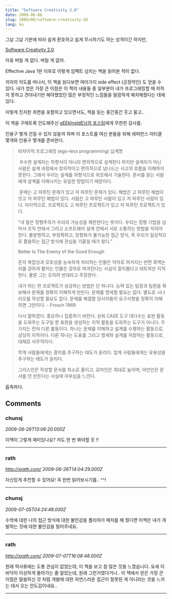 ```yaml
---
title: "Software Creativity 2.0"
date: 2009-06-08
slug: 2009/06/software-creativity-20
lang: ko
---
```


그날 그날 기분에 따라 쉽게 환호하고 쉽게 무시하기도 하는 성격이긴 하지만,

[Software Creativity 2.0](http://www.yes24.com/24/goods/3406730)

아휴 버릴 게 없다. 버릴 게 없어. 

Effective Java 1판 이후로 이렇게 임팩트 넘치는 책을 읽어본 적이 없다. 

저자의 의도를 떠나서, 이 책을 읽다보면 여러가지 side effect (긍정적인) 도 얻을 수 있다. 내가 얻은 가장 큰 이점은 이 책의 내용들 중 일부분이 내가 프로그래밍할 때 피하지 못하고 견뎌내기만 해야했었던 많은 부정적인 느낌들을 말끔하게 패치해줬다는 데에 있다. 

이렇게 진지한 측면을 포함하고 있으면서도, 책을 읽는 중간중간 웃고 울고.. 

이 책을 구매토록 인도해주신 [gEEkInsIdE님의 포스팅](http://me2day.net/geekinside/2009/05/22#10:56:08)에게 무한한 감사를. 

인용구 몇개 건질 수 있지 않을까 하며 이 포스트를 여신 분들을 위해 레퍼런스 아티클 몇개와 인용구 몇개를 준비한다. 


> 비자아적 프로그래밍 (ego-less programming) 십계명
>
> 우수한 설계자는 하향식이 아니라 편의적으로 설계한다 하지만 설계자가 아닌 사람은 설계 과정에서 창의적이고 편의적으로 넘나드는 사고의 흐름을 이해하지 못한다. 그래서 우리는 설계를 하향식으로 위조해서 기술한다. 문서를 읽는 사람에게 설계를 이해시키는 유일한 방법이기 때문이다. 
>
> 문제는 고 파루틴 문제가 있고 저 파루틴 문제가 있다. 해법은 고 파루틴 해법이 잇고 저 파루틴 해법이 있다. 사람은 고 파루틴 사람이 있고 저 파루틴 사람이 있다. 마지막으로, 프로젝트도 고 파루틴 프로젝트가 있고 저 파루틴 프로젝트가 있다. 
>
> "내 말은 정형주의가 우리의 가능성을 제한한다는 뜻이다. 우리는 정형 기법을 넘어서 조직 안에서 그리고 소프트웨어 설계 안에서 서로 소통하는 방법을 익혀야 한다. 불분명하고, 부정확하고, 정형화가 불가능한 접근 방식, 즉 우리가 일상적으로 활용하는 접근 방식에 관심을 기울일 때가 왔다." 
>
> Better Is The Enemy of the Good Enough
> 
> 흔히 복잡성과 모호성을 능숙하게 처리하는 인물은 약자로 여겨지는 반면 흑백논리를 강하게 펼치는 인물은 강자로 여겨진다는 사실이 흥미롭다고 테트락은 지적한다. 물론 그는 오히려 반대라고 주장한다. 
> 
> 내가 아는 한 프로젝트가 성공하는 방법은 단 하나다. 능력 있는 팀장과 팀원을 확보해서 문제를 정확히 이해하게 만든다. 문제를 명세할 필요는 없다. 별도로 시나리오를 작성할 필요도 없다. 문제를 해결할 당사자들이 요구사항을 정확히 이해하면 그만이다. - Frosch 1969 
> 
> 다시 말하겠다. 중요하니 집중하기 바란다. 상위 CASE 도구 대다수는 표현 활동을 도와주는 도구일 뿐 표현을 생성하는 지적 활동을 도와주는 도구가 아니다. 두 가지는 전혀 다른 활동이다. 하나는 문제를 이해하고 설계를 수행하는 활동으로, 상당히 지적이다. 다른 하나는 도표를 그리고 명세와 설계를 저장하는 활동으로, 대체로 사무적이다. 
> 
> 학계 사람들에게는 흥미를 추구하는 태도가 윤리다. 업계 사람들에게는 유용성을 추구하는 태도가 윤리다. 
> 
> 그리스인은 작성할 문서를 최소로 줄이고, 로마인은 최대로 늘이며, 야만인은 문서를 안 만든다는 사실에 자부심을 느낀다.


흡족하다.

## Comments

### chunsj
*2009-06-26T13:06:20.000Z*

이책이 그렇게 재미있나요? 저도 한 번 봐야할 듯 !!

---

### rath
*http://xrath.com/*
*2009-06-26T14:04:29.000Z*

자신있게 추천할 수 있어요! 꼭 한번 읽어보시기를.. ^^!

---

### chunsj
*2009-07-05T04:24:48.000Z*

수학에 대한 나의 접근 방식에 대한 불안감을 폴리야가 패치를 해 줬다면 이책은 내가 개발하는 것에 대한 불안감을 털어주네요.

---

### rath
*http://xrath.com/*
*2009-07-07T16:08:48.000Z*

원래 역사류에는 도통 관심이 없었는데, 이 책을 보고 참 많은 것을 느꼈습니다.
요새 이바닥이 이상하게 돌아가는 줄 알았는데, 원래 그런거였다거나..
이 책에서 얻은 가장 큰 이점은 말씀하신 것 처럼 개발에 대한 자연스러운 접근이 잘못된 게 아니라는 것을 느끼는 데서 오는 안도감이네요..

---


